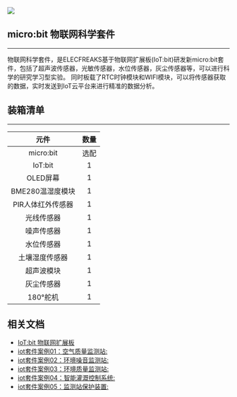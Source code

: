 ![](https://i.imgur.com/zoH1NRm.jpg)
## micro:bit 物联网科学套件
---

物联网科学套件，是ELECFREAKS基于物联网扩展板(IoT:bit)研发新micro:bit套件，包括了超声波传感器，光敏传感器，水位传感器，灰尘传感器等，可以进行科学的研究学习型实验。
同时板载了RTC时钟模块和WIFI模块，可以将传感器获取的数据，实时发送到IoT云平台来进行精准的数据分析。
## 装箱清单 ##
---

|元件|数量|
|:-:|:-:|
|micro:bit|选配|
|IoT:bit|1|
|OLED屏幕|1|
|BME280温湿度模块|1|
|PIR人体红外传感器|1|
|光线传感器|1|
|噪声传感器|1|
|水位传感器|1|
|土壤湿度传感器|1|
|超声波模块|1|
|灰尘传感器|1|
|180°舵机|1|

## 相关文档
- [IoT:bit 物联网扩展板](/iot_bit/)
- [iot套件案例01：空气质量监测站:](/IOT_bit_case01/)
- [iot套件案例02：环境噪音监测站:](/IOT_bit_case02/)
- [iot套件案例03：环境质量监测站:](/IOT_bit_case03/)
- [iot套件案例04：智能灌溉控制系统:](/IOT_bit_case04/)
- [iot套件案例05：监测站保护装置:](/IOT_bit_case05/)
